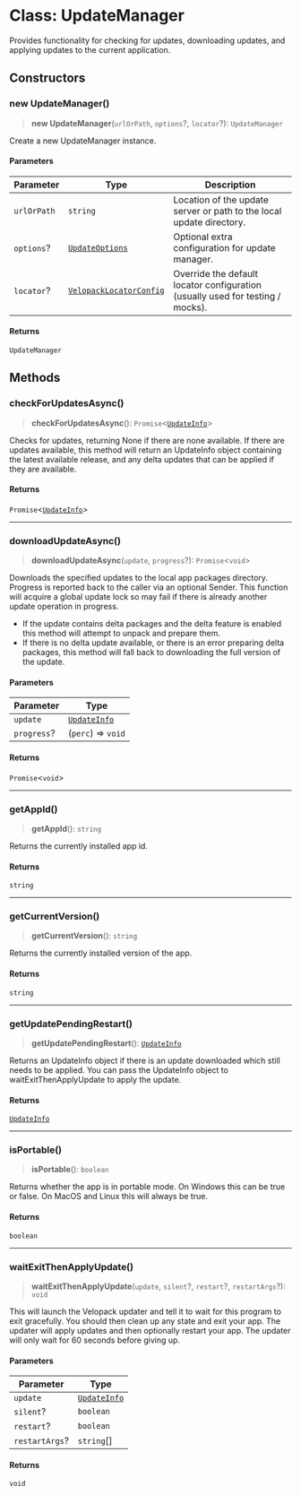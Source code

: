 # Class: UpdateManager

Provides functionality for checking for updates, downloading updates, and applying updates to the current application.

## Constructors

### new UpdateManager()

> **new UpdateManager**(`urlOrPath`, `options`?, `locator`?): `UpdateManager`

Create a new UpdateManager instance.

#### Parameters

| Parameter | Type | Description |
| ------ | ------ | ------ |
| `urlOrPath` | `string` | Location of the update server or path to the local update directory. |
| `options`? | [`UpdateOptions`](TypeAlias.UpdateOptions.md) | Optional extra configuration for update manager. |
| `locator`? | [`VelopackLocatorConfig`](TypeAlias.VelopackLocatorConfig.md) | Override the default locator configuration (usually used for testing / mocks). |

#### Returns

`UpdateManager`

## Methods

### checkForUpdatesAsync()

> **checkForUpdatesAsync**(): `Promise`\<[`UpdateInfo`](TypeAlias.UpdateInfo.md)\>

Checks for updates, returning None if there are none available. If there are updates available, this method will return an
UpdateInfo object containing the latest available release, and any delta updates that can be applied if they are available.

#### Returns

`Promise`\<[`UpdateInfo`](TypeAlias.UpdateInfo.md)\>

***

### downloadUpdateAsync()

> **downloadUpdateAsync**(`update`, `progress`?): `Promise`\<`void`\>

Downloads the specified updates to the local app packages directory. Progress is reported back to the caller via an optional Sender.
This function will acquire a global update lock so may fail if there is already another update operation in progress.
- If the update contains delta packages and the delta feature is enabled
  this method will attempt to unpack and prepare them.
- If there is no delta update available, or there is an error preparing delta
  packages, this method will fall back to downloading the full version of the update.

#### Parameters

| Parameter | Type |
| ------ | ------ |
| `update` | [`UpdateInfo`](TypeAlias.UpdateInfo.md) |
| `progress`? | (`perc`) => `void` |

#### Returns

`Promise`\<`void`\>

***

### getAppId()

> **getAppId**(): `string`

Returns the currently installed app id.

#### Returns

`string`

***

### getCurrentVersion()

> **getCurrentVersion**(): `string`

Returns the currently installed version of the app.

#### Returns

`string`

***

### getUpdatePendingRestart()

> **getUpdatePendingRestart**(): [`UpdateInfo`](TypeAlias.UpdateInfo.md)

Returns an UpdateInfo object if there is an update downloaded which still needs to be applied.
You can pass the UpdateInfo object to waitExitThenApplyUpdate to apply the update.

#### Returns

[`UpdateInfo`](TypeAlias.UpdateInfo.md)

***

### isPortable()

> **isPortable**(): `boolean`

Returns whether the app is in portable mode. On Windows this can be true or false.
On MacOS and Linux this will always be true.

#### Returns

`boolean`

***

### waitExitThenApplyUpdate()

> **waitExitThenApplyUpdate**(`update`, `silent`?, `restart`?, `restartArgs`?): `void`

This will launch the Velopack updater and tell it to wait for this program to exit gracefully.
You should then clean up any state and exit your app. The updater will apply updates and then
optionally restart your app. The updater will only wait for 60 seconds before giving up.

#### Parameters

| Parameter | Type |
| ------ | ------ |
| `update` | [`UpdateInfo`](TypeAlias.UpdateInfo.md) |
| `silent`? | `boolean` |
| `restart`? | `boolean` |
| `restartArgs`? | `string`[] |

#### Returns

`void`
